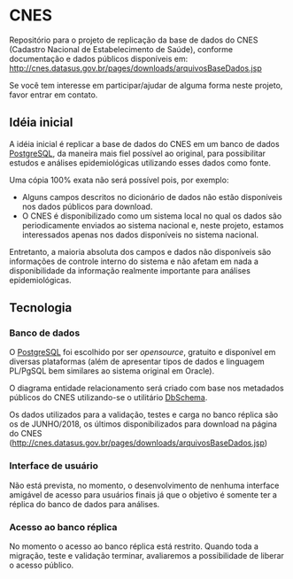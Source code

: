 # CNES
Repositório para o projeto de replicação da base de dados do CNES (Cadastro Nacional de Estabelecimento de Saúde), 
conforme documentação e dados públicos disponíveis em: 
http://cnes.datasus.gov.br/pages/downloads/arquivosBaseDados.jsp

Se você tem interesse em participar/ajudar de alguma forma neste projeto, favor entrar em contato.

## Idéia inicial
A idéia inicial é replicar a base de dados do CNES em um banco de dados
[PostgreSQL](https://www.postgresql.org/), da maneira mais fiel possível ao original, para possibilitar estudos e análises epidemiológicas
utilizando esses dados como fonte.

Uma cópia 100% exata não será
possível pois, por exemplo:

* Alguns campos descritos no dicionário de dados não estão
  disponíveis nos dados públicos para download.
* O CNES é disponibilizado como um sistema local no qual os dados são periodicamente enviados
  ao sistema nacional e, neste projeto, estamos interessados apenas nos dados disponíveis no
  sistema nacional.

Entretanto, a maioria absoluta dos campos e dados não disponíveis são informações de controle
interno do sistema e não afetam em nada a disponibilidade da informação realmente
importante para análises epidemiológicas.

## Tecnologia

### Banco de dados
O [PostgreSQL](https://www.postgresql.org/) foi escolhido por ser _opensource_, gratuito e disponível em diversas
plataformas (além de apresentar tipos de dados e linguagem PL/PgSQL bem similares ao
sistema original em Oracle).

O diagrama entidade relacionamento será criado com base nos metadados públicos do CNES
utilizando-se o utilitário [DbSchema](https://www.dbschema.com/).

Os dados utilizados para a validação, testes e carga no banco réplica são os de JUNHO/2018,
os últimos disponibilizados para download na página do CNES
(http://cnes.datasus.gov.br/pages/downloads/arquivosBaseDados.jsp)

### Interface de usuário
Não está prevista, no momento, o desenvolvimento de nenhuma interface amigável de acesso para
usuários finais já que o objetivo é somente ter a réplica do banco de dados para análises.

### Acesso ao banco réplica
No momento o acesso ao banco réplica está restrito. Quando toda a migração, teste e validação
terminar, avaliaremos a possibilidade de liberar o acesso público.
